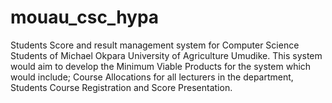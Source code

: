 # mouau_csc_hypa
Students Score and result management system for Computer Science Students of Michael Okpara University of Agriculture Umudike. This system would aim to develop the Minimum Viable Products for the system which would include; Course Allocations for all lecturers in the department, Students Course Registration and Score Presentation.
